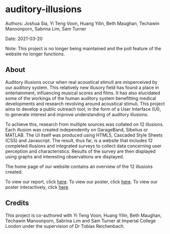 # auditory-illusions

Authors: Joshua Sia, Yi Teng Voon, Huang Yilin, Beth Maughan, Techawin Manoonporn, Sabrina Lim, Sam Turner

Date: 2021-03-20

Note: This project is no longer being maintained and the poll feature of the website no longer functions.

## About

Auditory illusions occur when real acoustical stimuli are misperceived by our auditory system. This relatively new illusory field has found a place in entertainment, influencing musical scores and films. It has also elucidated some of the workings of the human auditory system benefitting medical developments and research revolving around acoustical stimuli. This project aims to develop a public outreach tool, in the form of a User Interface (UI), to generate interest and improve understanding of auditory illusions. 

To achieve this, research from multiple sources was collated on 12 illusions. Each illusion was created independently on GarageBand, Sibelius or MATLAB. The UI itself was produced using HTML5, Cascaded Style Sheets (CSS) and Javascript. The result, thus far, is a website that includes 12 completed illusions and integrated surveys to collect data concerning user perception and characteristics. Results of the survey are then displayed using graphs and interesting observations are displayed.

The home page of our website contains an overview of the 12 illusions created.

To view our report, click [here](https://github.com/joshsia/auditory-illusions/blob/main/report_auditory_illusions.pdf). To view our poster, click [here](https://github.com/joshsia/auditory-illusions/blob/main/poster_auditory_illusions.png). To view our poster interactively, click [here](https://prezi.com/djuwcpcerwur/auditory-illusions/?utm_campaign=share&utm_medium=copy).

## Credits
This project is co-authored with Yi Teng Voon, Huang Yilin, Beth Maughan, Techawin Manoonporn, Sabrina Lim and Sam Turner at Imperial College London under the supervision of Dr Tobias Reichenbach.
